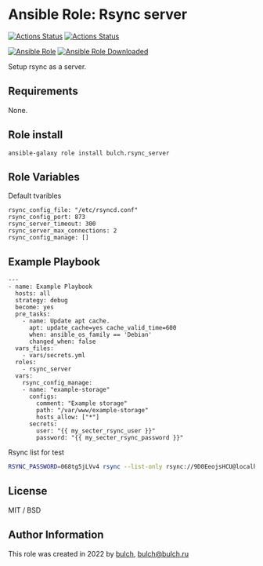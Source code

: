 # Ansible Role: Rsync server


[![Actions Status](https://github.com/bulch/ansible-role-rsync-server/actions/workflows/ci.yml/badge.svg)](https://github.com/bulch/ansible-role-rsync-server/actions) [![Actions Status](https://github.com/bulch/ansible-role-rsync-server/actions/workflows/release.yml/badge.svg)](https://github.com/bulch/ansible-role-rsync-server/actions)

[![Ansible Role](https://img.shields.io/ansible/role/61117?style=for-the-badge)](https://galaxy.ansible.com/bulch/rsync_server/) [![Ansible Role Downloaded](https://img.shields.io/ansible/role/d/61117?style=for-the-badge)](https://galaxy.ansible.com/bulch/rsync_server/)

Setup rsync as a server.

## Requirements

None.

## Role install

```
ansible-galaxy role install bulch.rsync_server
```

## Role Variables

Default tvaribles

```
rsync_config_file: "/etc/rsyncd.conf"
rsync_config_port: 873
rsync_server_timeout: 300
rsync_server_max_connections: 2
rsync_config_manage: []
```


## Example Playbook

```
---
- name: Example Playbook
  hosts: all
  strategy: debug
  become: yes
  pre_tasks:
    - name: Update apt cache.
      apt: update_cache=yes cache_valid_time=600
      when: ansible_os_family == 'Debian'
      changed_when: false
  vars_files:
    - vars/secrets.yml
  roles:
    - rsync_server
  vars:
    rsync_config_manage:
    - name: "example-storage"
      configs:
        comment: "Example storage"
        path: "/var/www/example-storage"
        hosts_allow: ["*"]
      secrets:
        user: "{{ my_secter_rsync_user }}"
        password: "{{ my_secter_rsync_password }}"
```

Rsync list for test

```bash
RSYNC_PASSWORD=068tg5jLVv4 rsync --list-only rsync://9D0EeojsHCU@localhost:873/example-storage
```

## License

MIT / BSD

## Author Information

This role was created in 2022 by [bulch](https://bulch.ru), <bulch@bulch.ru>
 